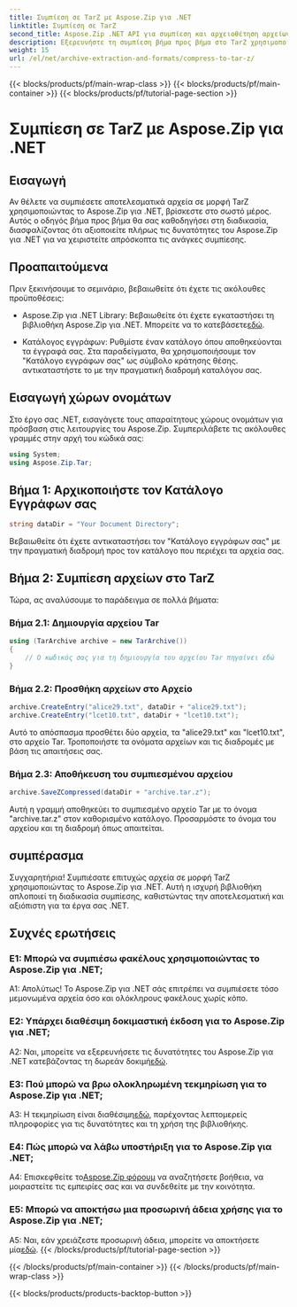 ```yaml
---
title: Συμπίεση σε TarZ με Aspose.Zip για .NET
linktitle: Συμπίεση σε TarZ
second_title: Aspose.Zip .NET API για συμπίεση και αρχειοθέτηση αρχείων
description: Εξερευνήστε τη συμπίεση βήμα προς βήμα στο TarZ χρησιμοποιώντας το Aspose.Zip για .NET. Αποτελεσματικός χειρισμός αρχείων για τα έργα σας .NET.
weight: 15
url: /el/net/archive-extraction-and-formats/compress-to-tar-z/
---
```


{{< blocks/products/pf/main-wrap-class >}}
{{< blocks/products/pf/main-container >}}
{{< blocks/products/pf/tutorial-page-section >}}

# Συμπίεση σε TarZ με Aspose.Zip για .NET

## Εισαγωγή

Αν θέλετε να συμπιέσετε αποτελεσματικά αρχεία σε μορφή TarZ χρησιμοποιώντας το Aspose.Zip για .NET, βρίσκεστε στο σωστό μέρος. Αυτός ο οδηγός βήμα προς βήμα θα σας καθοδηγήσει στη διαδικασία, διασφαλίζοντας ότι αξιοποιείτε πλήρως τις δυνατότητες του Aspose.Zip για .NET για να χειριστείτε απρόσκοπτα τις ανάγκες συμπίεσης.

## Προαπαιτούμενα

Πριν ξεκινήσουμε το σεμινάριο, βεβαιωθείτε ότι έχετε τις ακόλουθες προϋποθέσεις:

-  Aspose.Zip για .NET Library: Βεβαιωθείτε ότι έχετε εγκαταστήσει τη βιβλιοθήκη Aspose.Zip για .NET. Μπορείτε να το κατεβάσετε[εδώ](https://releases.aspose.com/zip/net/).

- Κατάλογος εγγράφων: Ρυθμίστε έναν κατάλογο όπου αποθηκεύονται τα έγγραφά σας. Στα παραδείγματα, θα χρησιμοποιήσουμε τον "Κατάλογο εγγράφων σας" ως σύμβολο κράτησης θέσης. αντικαταστήστε το με την πραγματική διαδρομή καταλόγου σας.

## Εισαγωγή χώρων ονομάτων

Στο έργο σας .NET, εισαγάγετε τους απαραίτητους χώρους ονομάτων για πρόσβαση στις λειτουργίες του Aspose.Zip. Συμπεριλάβετε τις ακόλουθες γραμμές στην αρχή του κώδικά σας:

```csharp
using System;
using Aspose.Zip.Tar;
```

## Βήμα 1: Αρχικοποιήστε τον Κατάλογο Εγγράφων σας

```csharp
string dataDir = "Your Document Directory";
```

Βεβαιωθείτε ότι έχετε αντικαταστήσει τον "Κατάλογο εγγράφων σας" με την πραγματική διαδρομή προς τον κατάλογο που περιέχει τα αρχεία σας.

## Βήμα 2: Συμπίεση αρχείων στο TarZ

Τώρα, ας αναλύσουμε το παράδειγμα σε πολλά βήματα:

### Βήμα 2.1: Δημιουργία αρχείου Tar

```csharp
using (TarArchive archive = new TarArchive())
{
    // Ο κωδικός σας για τη δημιουργία του αρχείου Tar πηγαίνει εδώ
}
```

### Βήμα 2.2: Προσθήκη αρχείων στο Αρχείο

```csharp
archive.CreateEntry("alice29.txt", dataDir + "alice29.txt");
archive.CreateEntry("lcet10.txt", dataDir + "lcet10.txt");
```

Αυτό το απόσπασμα προσθέτει δύο αρχεία, τα "alice29.txt" και "lcet10.txt", στο αρχείο Tar. Τροποποιήστε τα ονόματα αρχείων και τις διαδρομές με βάση τις απαιτήσεις σας.

### Βήμα 2.3: Αποθήκευση του συμπιεσμένου αρχείου

```csharp
archive.SaveZCompressed(dataDir + "archive.tar.z");
```

Αυτή η γραμμή αποθηκεύει το συμπιεσμένο αρχείο Tar με το όνομα "archive.tar.z" στον καθορισμένο κατάλογο. Προσαρμόστε το όνομα του αρχείου και τη διαδρομή όπως απαιτείται.

## συμπέρασμα

Συγχαρητήρια! Συμπιέσατε επιτυχώς αρχεία σε μορφή TarZ χρησιμοποιώντας το Aspose.Zip για .NET. Αυτή η ισχυρή βιβλιοθήκη απλοποιεί τη διαδικασία συμπίεσης, καθιστώντας την αποτελεσματική και αξιόπιστη για τα έργα σας .NET.

## Συχνές ερωτήσεις

### Ε1: Μπορώ να συμπιέσω φακέλους χρησιμοποιώντας το Aspose.Zip για .NET;

Α1: Απολύτως! Το Aspose.Zip για .NET σάς επιτρέπει να συμπιέσετε τόσο μεμονωμένα αρχεία όσο και ολόκληρους φακέλους χωρίς κόπο.

### Ε2: Υπάρχει διαθέσιμη δοκιμαστική έκδοση για το Aspose.Zip για .NET;

 A2: Ναι, μπορείτε να εξερευνήσετε τις δυνατότητες του Aspose.Zip για .NET κατεβάζοντας τη δωρεάν δοκιμή[εδώ](https://releases.aspose.com/).

### Ε3: Πού μπορώ να βρω ολοκληρωμένη τεκμηρίωση για το Aspose.Zip για .NET;

 A3: Η τεκμηρίωση είναι διαθέσιμη[εδώ](https://reference.aspose.com/zip/net/), παρέχοντας λεπτομερείς πληροφορίες για τις δυνατότητες και τη χρήση της βιβλιοθήκης.

### Ε4: Πώς μπορώ να λάβω υποστήριξη για το Aspose.Zip για .NET;

 A4: Επισκεφθείτε το[Aspose.Zip φόρουμ](https://forum.aspose.com/c/zip/37) να αναζητήσετε βοήθεια, να μοιραστείτε τις εμπειρίες σας και να συνδεθείτε με την κοινότητα.

### Ε5: Μπορώ να αποκτήσω μια προσωρινή άδεια χρήσης για το Aspose.Zip για .NET;

A5: Ναι, εάν χρειάζεστε προσωρινή άδεια, μπορείτε να αποκτήσετε μία[εδώ](https://purchase.aspose.com/temporary-license/).
{{< /blocks/products/pf/tutorial-page-section >}}

{{< /blocks/products/pf/main-container >}}
{{< /blocks/products/pf/main-wrap-class >}}

{{< blocks/products/products-backtop-button >}}

